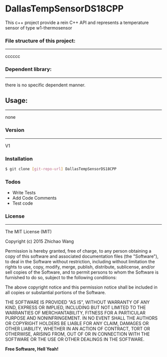 # DallasTempSensorDS18CPP

This c++ project provide a rein C++ API and represents a temperature sensor of type w1-thermosensor 

### File structure of this project:
----
cccccc

### Dependent library:
----

there is no specific dependent manner.

## Usage:
----
none


### Version
---
V1

### Installation

```sh
$ git clone [git-repo-url] DallasTempSensorDS18CPP
```


### Todos

 - Write Tests
 - Add Code Comments
 - Test code

### License
----
The MIT License (MIT)

Copyright (c) 2015 Zhichao Wang

Permission is hereby granted, free of charge, to any person obtaining a copy
of this software and associated documentation files (the "Software"), to deal
in the Software without restriction, including without limitation the rights
to use, copy, modify, merge, publish, distribute, sublicense, and/or sell
copies of the Software, and to permit persons to whom the Software is
furnished to do so, subject to the following conditions:

The above copyright notice and this permission notice shall be included in all
copies or substantial portions of the Software.

THE SOFTWARE IS PROVIDED "AS IS", WITHOUT WARRANTY OF ANY KIND, EXPRESS OR
IMPLIED, INCLUDING BUT NOT LIMITED TO THE WARRANTIES OF MERCHANTABILITY,
FITNESS FOR A PARTICULAR PURPOSE AND NONINFRINGEMENT. IN NO EVENT SHALL THE
AUTHORS OR COPYRIGHT HOLDERS BE LIABLE FOR ANY CLAIM, DAMAGES OR OTHER
LIABILITY, WHETHER IN AN ACTION OF CONTRACT, TORT OR OTHERWISE, ARISING FROM,
OUT OF OR IN CONNECTION WITH THE SOFTWARE OR THE USE OR OTHER DEALINGS IN THE
SOFTWARE.

**Free Software, Hell Yeah!**
